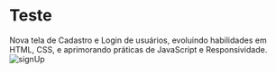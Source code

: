 # Teste
Nova tela de Cadastro e Login de usuários, evoluindo habilidades em HTML, CSS, e aprimorando práticas de JavaScript e Responsividade.
![signUp](https://user-images.githubusercontent.com/69792090/156916116-7f9b1370-2529-4a74-926c-a9487d985023.png)
